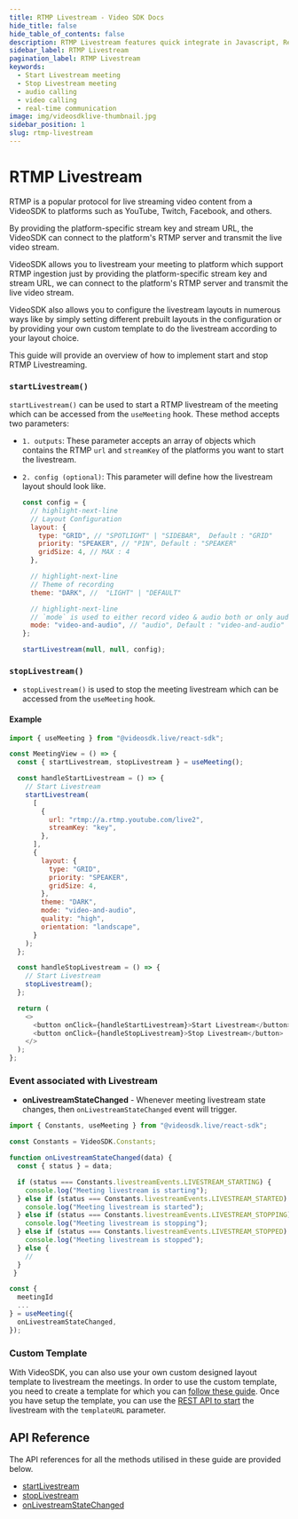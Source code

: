 ```yaml
---
title: RTMP Livestream - Video SDK Docs
hide_title: false
hide_table_of_contents: false
description: RTMP Livestream features quick integrate in Javascript, React JS, Android, IOS, React Native, Flutter with Video SDK to add live video & audio conferencing to your applications.
sidebar_label: RTMP Livestream
pagination_label: RTMP Livestream
keywords:
  - Start Livestream meeting
  - Stop Livestream meeting
  - audio calling
  - video calling
  - real-time communication
image: img/videosdklive-thumbnail.jpg
sidebar_position: 1
slug: rtmp-livestream
---
```


# RTMP Livestream

RTMP is a popular protocol for live streaming video content from a VideoSDK to platforms such as YouTube, Twitch, Facebook, and others.

By providing the platform-specific stream key and stream URL, the VideoSDK can connect to the platform's RTMP server and transmit the live video stream.

VideoSDK allows you to livestream your meeting to platform which support RTMP ingestion just by providing the platform-specific stream key and stream URL, we can connect to the platform's RTMP server and transmit the live video stream.

VideoSDK also allows you to configure the livestream layouts in numerous ways like by simply setting different prebuilt layouts in the configuration or by providing your own custom template to do the livestream according to your layout choice.

This guide will provide an overview of how to implement start and stop RTMP Livestreaming.

### `startLivestream()`

`startLivestream()` can be used to start a RTMP livestream of the meeting which can be accessed from the `useMeeting` hook. These method accepts two parameters:

- `1. outputs`: These parameter accepts an array of objects which contains the RTMP `url` and `streamKey` of the platforms you want to start the livestream.

- `2. config (optional)`: This parameter will define how the livestream layout should look like.

  ```js
  const config = {
    // highlight-next-line
    // Layout Configuration
    layout: {
      type: "GRID", // "SPOTLIGHT" | "SIDEBAR",  Default : "GRID"
      priority: "SPEAKER", // "PIN", Default : "SPEAKER"
      gridSize: 4, // MAX : 4
    },

    // highlight-next-line
    // Theme of recording
    theme: "DARK", //  "LIGHT" | "DEFAULT"

    // highlight-next-line
    // `mode` is used to either record video & audio both or only audio.
    mode: "video-and-audio", // "audio", Default : "video-and-audio"
  };

  startLivestream(null, null, config);
  ```

### `stopLivestream()`

- `stopLivestream()` is used to stop the meeting livestream which can be accessed from the `useMeeting` hook.

#### Example

```js
import { useMeeting } from "@videosdk.live/react-sdk";

const MeetingView = () => {
  const { startLivestream, stopLivestream } = useMeeting();

  const handleStartLivestream = () => {
    // Start Livestream
    startLivestream(
      [
        {
          url: "rtmp://a.rtmp.youtube.com/live2",
          streamKey: "key",
        },
      ],
      {
        layout: {
          type: "GRID",
          priority: "SPEAKER",
          gridSize: 4,
        },
        theme: "DARK",
        mode: "video-and-audio",
        quality: "high",
        orientation: "landscape",
      }
    );
  };

  const handleStopLivestream = () => {
    // Start Livestream
    stopLivestream();
  };

  return (
    <>
      <button onClick={handleStartLivestream}>Start Livestream</button>
      <button onClick={handleStopLivestream}>Stop Livestream</button>
    </>
  );
};
```

### Event associated with Livestream

- **onLivestreamStateChanged** - Whenever meeting livestream state changes, then `onLivestreamStateChanged` event will trigger.

```js
import { Constants, useMeeting } from "@videosdk.live/react-sdk";

const Constants = VideoSDK.Constants;

function onLivestreamStateChanged(data) {
  const { status } = data;

  if (status === Constants.livestreamEvents.LIVESTREAM_STARTING) {
    console.log("Meeting livestream is starting");
  } else if (status === Constants.livestreamEvents.LIVESTREAM_STARTED) {
    console.log("Meeting livestream is started");
  } else if (status === Constants.livestreamEvents.LIVESTREAM_STOPPING) {
    console.log("Meeting livestream is stopping");
  } else if (status === Constants.livestreamEvents.LIVESTREAM_STOPPED) {
    console.log("Meeting livestream is stopped");
  } else {
    //
  }
 }

const {
  meetingId
  ...
} = useMeeting({
  onLivestreamStateChanged,
});
```

### Custom Template

With VideoSDK, you can also use your own custom designed layout template to livestream the meetings. In order to use the custom template, you need to create a template for which you can [follow these guide](/docs/tutorials/customized-layout). Once you have setup the template, you can use the [REST API to start](/api-reference/realtime-communication/start-livestream) the livestream with the `templateURL` parameter.

## API Reference

The API references for all the methods utilised in these guide are provided below.

- [startLivestream](/react/api/sdk-reference/use-meeting/methods#startlivestream)
- [stopLivestream](/react/api/sdk-reference/use-meeting/methods#stoplivestream)
- [onLivestreamStateChanged](/react/api/sdk-reference/use-meeting/events#onlivestreamstatechanged)
